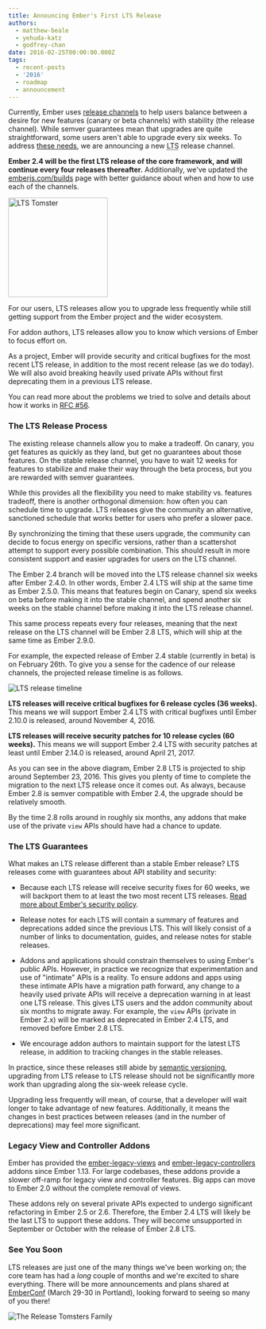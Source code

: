 ```yaml
---
title: Announcing Ember's First LTS Release
authors:
  - matthew-beale
  - yehuda-katz
  - godfrey-chan
date: 2016-02-25T00:00:00.000Z
tags:
  - recent-posts
  - '2016'
  - roadmap
  - announcement
---
```



<!--alex disable of-course just-->
Currently, Ember uses [release channels](http://emberjs.com/blog/2013/09/06/new-ember-release-process.html)
to help users balance between a desire for new features (canary or beta
channels) with stability (the release channel). While semver guarantees mean
that upgrades are quite straightforward, some users aren't able to upgrade
every six weeks. To address [these needs](https://github.com/emberjs/rfcs/blob/master/text/0056-improved-release-cycle.md#problems-with-the-1x-model),
we are announcing a new <abbr title="Long-Term Support">LTS</abbr> release
channel.

**Ember 2.4 will be the first LTS release of the core framework, and will
continue every four releases thereafter.** Additionally, we've updated the
[emberjs.com/builds](http://emberjs.com/builds/) page with better guidance
about when and how to use each of the channels.

<img src="/images/blog/2016-02/lts-tomster.png" class="no-background float-right" alt="LTS Tomster" width="200">

For our users, LTS releases allow you to upgrade less frequently while still
getting support from the Ember project and the wider ecosystem.

For addon authors, LTS releases allow you to know which versions of Ember to
focus effort on.

As a project, Ember will provide security and critical bugfixes for the most
recent LTS release, in addition to the most recent release (as we do today).
We will also avoid breaking heavily used private APIs without first
deprecating them in a previous LTS release.

You can read more about the problems we tried to solve and details about how
it works in [RFC #56](https://github.com/emberjs/rfcs/blob/master/text/0056-improved-release-cycle.md#proposal-lts-releases).

### The LTS Release Process

The existing release channels allow you to make a tradeoff. On canary, you get
features as quickly as they land, but get no guarantees about those features.
On the stable release channel, you have to wait 12 weeks for features to
stabilize and make their way through the beta process, but you are rewarded
with semver guarantees.

While this provides all the flexibility you need to make stability vs. features
tradeoff, there is another orthogonal dimension: how often you can schedule
time to upgrade. LTS releases give the community an alternative, sanctioned
schedule that works better for users who prefer a slower pace.

By synchronizing the timing that these users upgrade, the community can decide
to focus energy on specific versions, rather than a scattershot attempt to
support every possible combination. This should result in more consistent
support and easier upgrades for users on the LTS channel.

The Ember 2.4 branch will be moved into the LTS release channel six weeks after
Ember 2.4.0. In other words, Ember 2.4 LTS will ship at the same time as Ember
2.5.0. This means that features begin on Canary, spend six weeks on beta before
making it into the stable channel, and spend another six weeks on the stable
channel before making it into the LTS release channel.

This same process repeats every four releases, meaning that the next release on
the LTS channel will be Ember 2.8 LTS, which will ship at the same time as
Ember 2.9.0.

For example, the expected release of Ember 2.4 stable (currently in beta) is on
February 26th. To give you a sense for the cadence of our release channels, the
projected release timeline is as follows.

![LTS release timeline](/images/blog/2016-02/Releases@3x.svg)

**LTS releases will receive critical bugfixes for 6 release cycles (36 weeks).**
This means we will support Ember 2.4 LTS with critical bugfixes until Ember
2.10.0 is released, around November 4, 2016.

**LTS releases will receive security patches for 10 release cycles (60 weeks).**
This means we will support Ember 2.4 LTS with security patches at least until
Ember 2.14.0 is released, around April 21, 2017.

As you can see in the above diagram, Ember 2.8 LTS is projected to ship around
September 23, 2016. This gives you plenty of time to complete the migration to
the next LTS release once it comes out. As always, because Ember 2.8 is semver
compatible with Ember 2.4, the upgrade should be relatively smooth.

By the time 2.8 rolls around in roughly six months, any addons that make use
of the private `view` APIs should have had a chance to update.

### The LTS Guarantees

What makes an LTS release different than a stable Ember release? LTS releases
come with guarantees about API stability and security:

- Because each LTS release will receive security fixes for 60 weeks, we will
  backport them to at least the two most recent LTS releases. [Read more about
  Ember's security policy](http://emberjs.com/security/).

- Release notes for each LTS will contain a summary of features and
  deprecations added since the previous LTS. This will likely consist of a
  number of links to documentation, guides, and release notes for stable
  releases.

- Addons and applications should constrain themselves to using Ember's public
  APIs. However, in practice we recognize that experimentation and use of
  "intimate" APIs is a reality. To ensure addons and apps using these intimate
  APIs have a migration path forward, any change to a heavily used private APIs
  will receive a deprecation warning in at least one LTS release. This gives
  LTS users and the addon community about six months to migrate away. For
  example, the `view` APIs (private in Ember 2.x) will be marked as deprecated
  in Ember 2.4 LTS, and removed before Ember 2.8 LTS.

- We encourage addon authors to maintain support for the latest LTS release, in
  addition to tracking changes in the stable releases.

In practice, since these releases still abide by [semantic versioning](http://semver.org/),
upgrading from LTS release to LTS release should not be significantly more work
than upgrading along the six-week release cycle.

Upgrading less frequently will mean, of course, that a developer will wait
longer to take advantage of new features. Additionally, it means the changes in
best practices between releases (and in the number of deprecations) may feel
more significant.

### Legacy View and Controller Addons

Ember has provided the [ember-legacy-views](https://github.com/emberjs/ember-legacy-views)
and [ember-legacy-controllers](https://github.com/emberjs/ember-legacy-controllers)
addons since Ember 1.13. For large codebases, these addons provide a slower
off-ramp for legacy view and controller features. Big apps can move to Ember
2.0 without the complete removal of views.

These addons rely on several private APIs expected to undergo significant
refactoring in Ember 2.5 or 2.6. Therefore, the Ember 2.4 LTS will likely be
the last LTS to support these addons. They will become unsupported in September
or October with the release of Ember 2.8 LTS.

### See You Soon

LTS releases are just one of the many things we've been working on; the core
team has had a <span style="font-style: italic;">long</span> couple of months and we're excited to share everything.
There will be more announcements and plans shared at [EmberConf](http://emberconf.com/)
(March 29-30 in Portland), looking forward to seeing so many of you there!

<img src="/images/blog/2016-02/release-tomsters.png" class="no-background" alt="The Release Tomsters Family">
